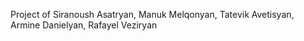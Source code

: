 Project of Siranoush Asatryan, Manuk Melqonyan, Tatevik Avetisyan, Armine Danielyan, Rafayel Veziryan
